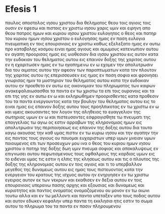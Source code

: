 # Efesis 1
παυλος αποστολος ιησου χριστου δια θεληματος θεου τοις αγιοις τοις ουσιν εν εφεσω και πιστοις εν χριστω ιησου
χαρις υμιν και ειρηνη απο θεου πατρος ημων και κυριου ιησου χριστου 
ευλογητος ο θεος και πατηρ του κυριου ημων ιησου χριστου ο ευλογησας ημας εν παση ευλογια πνευματικη εν τοις επουρανιοις εν χριστω
καθως εξελεξατο ημας εν αυτω προ καταβολης κοσμου ειναι ημας αγιους και αμωμους κατενωπιον αυτου εν αγαπη
προορισας ημας εις υιοθεσιαν δια ιησου χριστου εις αυτον κατα την ευδοκιαν του θεληματος αυτου
εις επαινον δοξης της χαριτος αυτου εν η εχαριτωσεν ημας εν τω ηγαπημενω
εν ω εχομεν την απολυτρωσιν δια του αιματος αυτου την αφεσιν των παραπτωματων κατα τον πλουτον της χαριτος αυτου
ης επερισσευσεν εις ημας εν παση σοφια και φρονησει
γνωρισας ημιν το μυστηριον του θεληματος αυτου κατα την ευδοκιαν αυτου ην προεθετο εν αυτω
εις οικονομιαν του πληρωματος των καιρων ανακεφαλαιωσασθαι τα παντα εν τω χριστω τα επι τοις ουρανοις και τα επι της γης
εν αυτω εν ω και εκληρωθημεν προορισθεντες κατα προθεσιν του τα παντα ενεργουντος κατα την βουλην του θεληματος αυτου
εις το ειναι ημας εις επαινον δοξης αυτου τους προηλπικοτας εν τω χριστω 
εν ω και υμεις ακουσαντες τον λογον της αληθειας το ευαγγελιον της σωτηριας υμων εν ω και πιστευσαντες εσφραγισθητε τω πνευματι της επαγγελιας τω αγιω
ος εστιν αρραβων της κληρονομιας ημων εις απολυτρωσιν της περιποιησεως εις επαινον της δοξης αυτου
δια τουτο καγω ακουσας την καθ υμας πιστιν εν τω κυριω ιησου και την αγαπην την εις παντας τους αγιους
ου παυομαι ευχαριστων υπερ υμων μνειαν υμων ποιουμενος επι των προσευχων μου
ινα ο θεος του κυριου ημων ιησου χριστου ο πατηρ της δοξης δωη υμιν πνευμα σοφιας και αποκαλυψεως εν επιγνωσει αυτου
πεφωτισμενους τους οφθαλμους της καρδιας υμων εις το ειδεναι υμας τις εστιν η ελπις της κλησεως αυτου και τις ο πλουτος της δοξης της κληρονομιας αυτου εν τοις αγιοις
και τι το υπερβαλλον μεγεθος της δυναμεως αυτου εις ημας τους πιστευοντας κατα την ενεργειαν του κρατους της ισχυος αυτου
ην ενηργησεν εν τω χριστω εγειρας αυτον εκ των νεκρων και εκαθισεν εν δεξια αυτου εν τοις επουρανιοις
υπερανω πασης αρχης και εξουσιας και δυναμεως και κυριοτητος και παντος ονοματος ονομαζομενου ου μονον εν τω αιωνι τουτω αλλα και εν τω μελλοντι 
και παντα υπεταξεν υπο τους ποδας αυτου και αυτον εδωκεν κεφαλην υπερ παντα τη εκκλησια
ητις εστιν το σωμα αυτου το πληρωμα του τα παντα εν πασιν πληρουμενου
